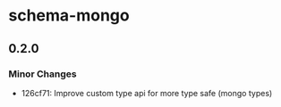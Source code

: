 # schema-mongo

## 0.2.0

### Minor Changes

- 126cf71: Improve custom type api for more type safe (mongo types)
